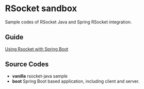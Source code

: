# RSocket sandbox

Sample codes of RSocket Java  and Spring RSocket integration.



## Guide

[Using Rsocket with Spring Boot](https://medium.com/@hantsy/using-rsocket-with-spring-boot-cfc67924d06a)

## Source Codes

* **vanilla**  rsocket-java sample
* **boot** Spring Boot based application, including client and server.

  





